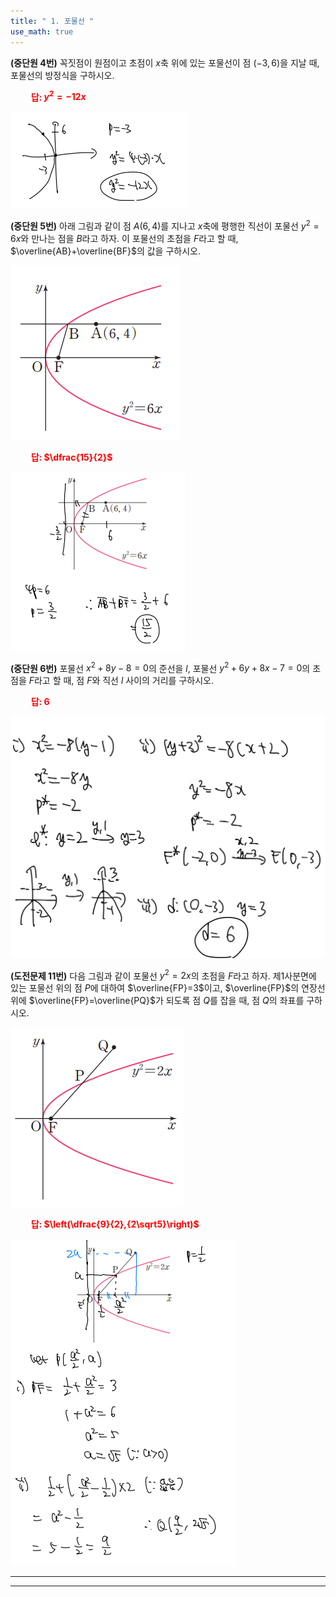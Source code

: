 ```yaml
---
title: " 1. 포물선 "
use_math: true
---
```


**(중단원 4번)** 꼭짓점이 원점이고 초점이 $x$축 위에 있는 포물선이 점 $(-3, 6)$을 지날 때, 포물선의 방정식을 구하시오.

**<span style="color: red;">$\qquad$답: $y^2=-12x$</span>**

<img src="/assets/Pasted image 20240308132720.png"/>

**(중단원 5번)** 아래 그림과 같이 점 $A(6, 4)$를 지나고 $x$축에 평행한 직선이 포물선 $y^2=6x$와 만나는 점을 $B$라고 하자. 이 포물선의 초점을 $F$라고 할 때, $\overline{AB}+\overline{BF}$의 값을 구하시오.

<img src="/assets/Pasted image 20240305221615.png"/>

**<span style="color: red;">$\qquad$답: $\dfrac{15}{2}$</span>**

<img src="/assets/Pasted image 20240308132732.png"/>

**(중단원 6번)** 포물선 $x^2+8y-8=0$의 준선을 $l$, 포물선 $y^2+6y+8x-7=0$의 초점을 $F$라고 할 때, 점 $F$와 직선 $l$ 사이의 거리를 구하시오.

**<span style="color: red;">$\qquad$답: $6$</span>**

<img src="/assets/파일 2024. 8. 22. 오후 2 21 16.jpeg"/>

**(도전문제 11번)** 다음 그림과 같이 포물선 $y^2=2x$의 초점을 $F$라고 하자. 제1사분면에 있는 포물선 위의 점 $P$에 대하여 $\overline{FP}=3$이고, $\overline{FP}$의 연장선 위에 $\overline{FP}=\overline{PQ}$가 되도록 점 $Q$를 잡을 때, 점 $Q$의 좌표를 구하시오.

<img src="/assets/Pasted image 20240305221712.png"/>

**<span style="color: red;">$\qquad$답: $\left(\dfrac{9}{2},{2\sqrt5}\right)$</span>**

<img src="/assets/Pasted image 20240308132808.png"/>

***







***
